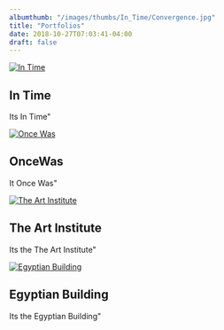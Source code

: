 ```yaml
---
albumthumb: "/images/thumbs/In_Time/Convergence.jpg"
title: "Portfolios"
date: 2018-10-27T07:03:41-04:00
draft: false
---
```


<article class="thumb">
	<a href="/portfolios/intime/" class="link"><img src="/images/thumbs/In_Time/Convergence.jpg" alt="In Time" /></a>
	<h2>In Time</h2>
	<p>Its In Time"</p>
</article>
<article class="thumb">
	<a href="/portfolios/oncewas/" class="link"><img src="/images/thumbs/Once_Was/WindowToThePast.jpg" alt="Once Was" /></a>
	<h2>OnceWas</h2>
	<p>It Once Was"</p>
</article>
<article class="thumb">
	<a href="/portfolios/the_art_institute/" class="link"><img src="/images/thumbs/The_Art_Institute/Art_Institute_Chicago_1.jpg" alt="The Art Institute" /></a>
	<h2>The Art Institute</h2>
	<p>Its the The Art Institute"</p>
</article>
<article class="thumb">
	<a href="/portfolios/egyptian_building/" class="link"><img src="/images/thumbs/Egyptian_Building/EgyptianBuilding-100.jpg" alt="Egyptian Building" /></a>
	<h2>Egyptian Building</h2>
	<p>Its the Egyptian Building"</p>
</article>